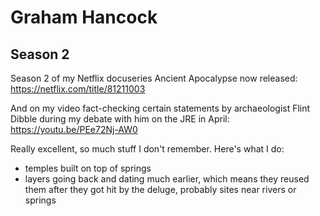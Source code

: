 # Graham Hancock

## Season 2

Season 2 of my Netflix docuseries Ancient Apocalypse now released:
https://netflix.com/title/81211003

And on my video fact-checking certain statements by archaeologist Flint Dibble during my debate with him on the JRE in April:
https://youtu.be/PEe72Nj-AW0

Really excellent, so much stuff I don't remember. Here's what I do:
- temples built on top of springs
- layers going back and dating much earlier, which means they reused them after they got hit by the deluge, probably sites near rivers or springs
